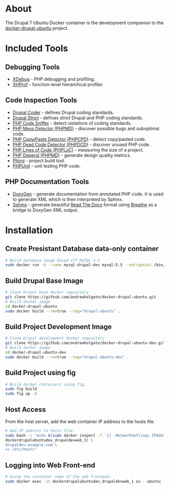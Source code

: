 # About

The Drupal 7 Ubuntu Docker container is the development companion to the [docker-drupal-ubuntu](https://github.com/andrewholgate/docker-drupal-ubuntu) project.

# Included Tools

## Debugging Tools

- [XDebug](http://www.xdebug.org/) - PHP debugging and profiling.
- [XHProf](http://pecl.php.net/package/xhprof) - function-level hierarchical profiler.

## Code Inspection Tools

- [Drupal Coder](https://www.drupal.org/project/coder) - defines Drupal coding standards.
- [Drupal Strict](https://github.com/andrewholgate/drupalstrict) - defines strict Drupal and PHP coding standards.
- [PHP Code Sniffer](https://github.com/squizlabs/PHP_CodeSniffer) - detect violations of coding standards.
- [PHP Mess Detector (PHPMD)](http://phpmd.org/) - discover possible bugs and suboptimal code.
- [PHP Copy/Paste Detector (PHPCPD)](https://github.com/sebastianbergmann/phpcpd) - detect copy/pasted code.
- [PHP Dead Code Detector (PHPDCD)](https://github.com/sebastianbergmann/phpdcd) - discover unused PHP code.
- [PHP Lines of Code (PHPLoC)](https://github.com/sebastianbergmann/phploc) - measuring the size of a project.
- [PHP Depend (PHPMD)](http://pdepend.org/) - generate design quality metrics.
- [Phing](http://www.phing.info/) - project build tool.
- [PHPUnit](https://phpunit.de/) - unit testing PHP code.

## PHP Documentation Tools

- [DoxyGen](http://www.doxygen.org) - generate documentation from annotated PHP code. It is used to generate XML which is then interpreted by Sphinx.
- [Sphinx](http://sphinx-doc.org/) - generate beautiful [Read The Docs](http://docs.readthedocs.org/en/latest/) format using [Breathe](https://breathe.readthedocs.org/) as a bridge to DoxyGen XML output.

# Installation

## Create Presistant Database data-only container

```bash
# Build database image based off MySQL 5.5
sudo docker run -d --name mysql-drupal-dev mysql:5.5 --entrypoint /bin/echo MySQL data-only container for Drupal Dev MySQL
```

## Build Drupal Base Image

```bash
# Clone Drupal base docker repository
git clone https://github.com/andrewholgate/docker-drupal-ubuntu.git
# Build docker image
cd docker-drupal-ubuntu
sudo docker build --rm=true --tag="drupal-ubuntu" .
```

## Build Project Development Image

```bash
# Clone Drupal development docker repository
git clone https://github.com/andrewholgate/docker-drupal-ubuntu-dev.git
# Build docker image
cd docker-drupal-ubuntu-dev
sudo docker build --rm=true --tag="drupal-ubuntu-dev" .
```

## Build Project using fig

```bash
# Build docker containers using fig.
sudo fig build
sudo fig up -d
```

## Host Access

From the host server, add the web container IP address to the hosts file.

```bash
# Add IP address to hosts file.
sudo bash -c "echo $(sudo docker inspect -f '{{ .NetworkSettings.IPAddress }}' \
dockerdrupalubuntudev_drupaldevweb_1) \
drupaldev.example.com \
>> /etc/hosts"
```

## Logging into Web Front-end

```bash
# Using the container name of the web frontend.
sudo docker exec -it dockerdrupalubuntudev_drupaldevweb_1 su - ubuntu
```
